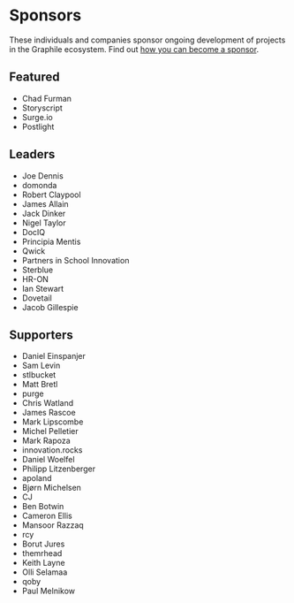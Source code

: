# Sponsors

These individuals and companies sponsor ongoing development of projects in the
Graphile ecosystem. Find out
[how you can become a sponsor](https://graphile.org/sponsor/).

## Featured

- Chad Furman
- Storyscript
- Surge.io
- Postlight

## Leaders

- Joe Dennis
- domonda
- Robert Claypool
- James Allain
- Jack Dinker
- Nigel Taylor
- DocIQ
- Principia Mentis
- Qwick
- Partners in School Innovation
- Sterblue
- HR-ON
- Ian Stewart
- Dovetail
- Jacob Gillespie

## Supporters

- Daniel Einspanjer
- Sam Levin
- stlbucket
- Matt Bretl
- purge
- Chris Watland
- James Rascoe
- Mark Lipscombe
- Michel Pelletier
- Mark Rapoza
- innovation.rocks
- Daniel Woelfel
- Philipp Litzenberger
- apoland
- Bjørn Michelsen
- CJ
- Ben Botwin
- Cameron Ellis
- Mansoor Razzaq
- rcy
- Borut Jures
- themrhead
- Keith Layne
- Olli Selamaa
- qoby
- Paul Melnikow
